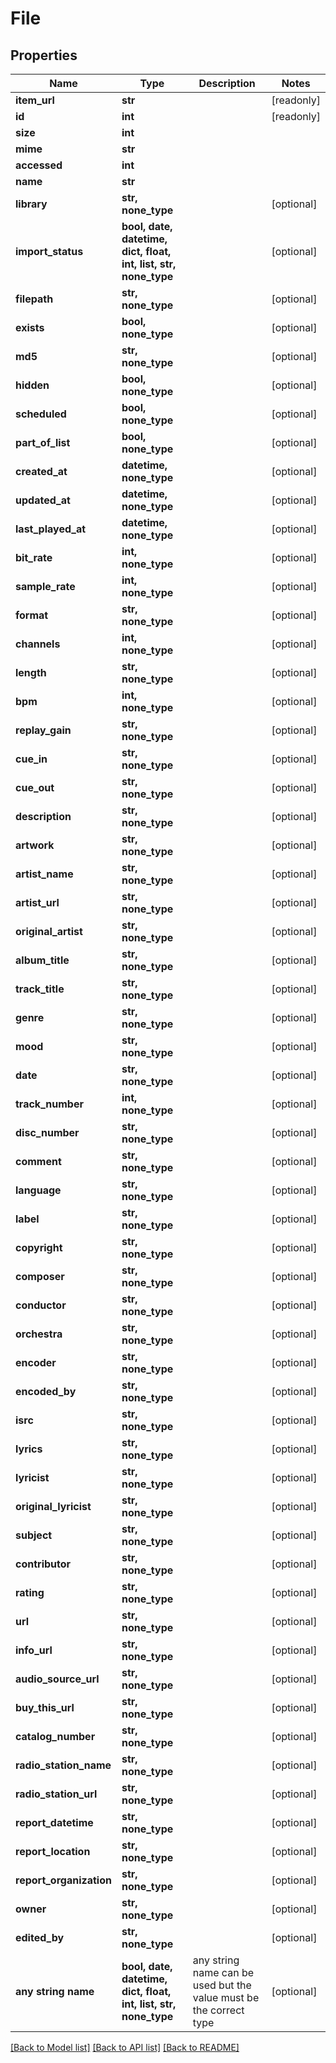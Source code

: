 # File


## Properties
Name | Type | Description | Notes
------------ | ------------- | ------------- | -------------
**item_url** | **str** |  | [readonly] 
**id** | **int** |  | [readonly] 
**size** | **int** |  | 
**mime** | **str** |  | 
**accessed** | **int** |  | 
**name** | **str** |  | 
**library** | **str, none_type** |  | [optional] 
**import_status** | **bool, date, datetime, dict, float, int, list, str, none_type** |  | [optional] 
**filepath** | **str, none_type** |  | [optional] 
**exists** | **bool, none_type** |  | [optional] 
**md5** | **str, none_type** |  | [optional] 
**hidden** | **bool, none_type** |  | [optional] 
**scheduled** | **bool, none_type** |  | [optional] 
**part_of_list** | **bool, none_type** |  | [optional] 
**created_at** | **datetime, none_type** |  | [optional] 
**updated_at** | **datetime, none_type** |  | [optional] 
**last_played_at** | **datetime, none_type** |  | [optional] 
**bit_rate** | **int, none_type** |  | [optional] 
**sample_rate** | **int, none_type** |  | [optional] 
**format** | **str, none_type** |  | [optional] 
**channels** | **int, none_type** |  | [optional] 
**length** | **str, none_type** |  | [optional] 
**bpm** | **int, none_type** |  | [optional] 
**replay_gain** | **str, none_type** |  | [optional] 
**cue_in** | **str, none_type** |  | [optional] 
**cue_out** | **str, none_type** |  | [optional] 
**description** | **str, none_type** |  | [optional] 
**artwork** | **str, none_type** |  | [optional] 
**artist_name** | **str, none_type** |  | [optional] 
**artist_url** | **str, none_type** |  | [optional] 
**original_artist** | **str, none_type** |  | [optional] 
**album_title** | **str, none_type** |  | [optional] 
**track_title** | **str, none_type** |  | [optional] 
**genre** | **str, none_type** |  | [optional] 
**mood** | **str, none_type** |  | [optional] 
**date** | **str, none_type** |  | [optional] 
**track_number** | **int, none_type** |  | [optional] 
**disc_number** | **str, none_type** |  | [optional] 
**comment** | **str, none_type** |  | [optional] 
**language** | **str, none_type** |  | [optional] 
**label** | **str, none_type** |  | [optional] 
**copyright** | **str, none_type** |  | [optional] 
**composer** | **str, none_type** |  | [optional] 
**conductor** | **str, none_type** |  | [optional] 
**orchestra** | **str, none_type** |  | [optional] 
**encoder** | **str, none_type** |  | [optional] 
**encoded_by** | **str, none_type** |  | [optional] 
**isrc** | **str, none_type** |  | [optional] 
**lyrics** | **str, none_type** |  | [optional] 
**lyricist** | **str, none_type** |  | [optional] 
**original_lyricist** | **str, none_type** |  | [optional] 
**subject** | **str, none_type** |  | [optional] 
**contributor** | **str, none_type** |  | [optional] 
**rating** | **str, none_type** |  | [optional] 
**url** | **str, none_type** |  | [optional] 
**info_url** | **str, none_type** |  | [optional] 
**audio_source_url** | **str, none_type** |  | [optional] 
**buy_this_url** | **str, none_type** |  | [optional] 
**catalog_number** | **str, none_type** |  | [optional] 
**radio_station_name** | **str, none_type** |  | [optional] 
**radio_station_url** | **str, none_type** |  | [optional] 
**report_datetime** | **str, none_type** |  | [optional] 
**report_location** | **str, none_type** |  | [optional] 
**report_organization** | **str, none_type** |  | [optional] 
**owner** | **str, none_type** |  | [optional] 
**edited_by** | **str, none_type** |  | [optional] 
**any string name** | **bool, date, datetime, dict, float, int, list, str, none_type** | any string name can be used but the value must be the correct type | [optional]

[[Back to Model list]](../README.md#documentation-for-models) [[Back to API list]](../README.md#documentation-for-api-endpoints) [[Back to README]](../README.md)


